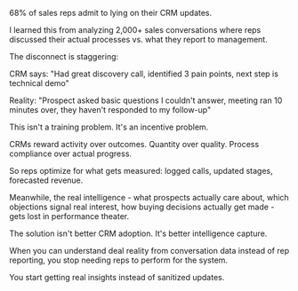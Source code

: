68% of sales reps admit to lying on their CRM updates.

I learned this from analyzing 2,000+ sales conversations where reps discussed their actual processes vs. what they report to management.

The disconnect is staggering:

CRM says: "Had great discovery call, identified 3 pain points, next step is technical demo"

Reality: "Prospect asked basic questions I couldn't answer, meeting ran 10 minutes over, they haven't responded to my follow-up"

This isn't a training problem. It's an incentive problem.

CRMs reward activity over outcomes. Quantity over quality. Process compliance over actual progress.

So reps optimize for what gets measured: logged calls, updated stages, forecasted revenue.

Meanwhile, the real intelligence - what prospects actually care about, which objections signal real interest, how buying decisions actually get made - gets lost in performance theater.

The solution isn't better CRM adoption. It's better intelligence capture.

When you can understand deal reality from conversation data instead of rep reporting, you stop needing reps to perform for the system.

You start getting real insights instead of sanitized updates.
